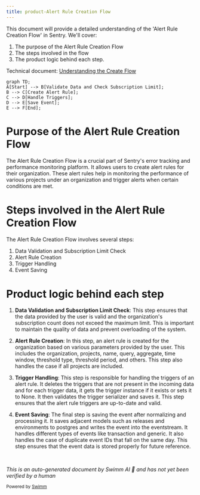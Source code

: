 ```yaml
---
title: product-Alert Rule Creation Flow
---
```

This document will provide a detailed understanding of the 'Alert Rule Creation Flow' in Sentry. We'll cover:

1. The purpose of the Alert Rule Creation Flow
2. The steps involved in the flow
3. The product logic behind each step.

Technical document: <SwmLink doc-title="Understanding the Create Flow">[Understanding the Create Flow](/.swm/understanding-the-create-flow.lll3y5fr.sw.md)</SwmLink>

```mermaid
graph TD;
A[Start] --> B[Validate Data and Check Subscription Limit];
B --> C[Create Alert Rule];
C --> D[Handle Triggers];
D --> E[Save Event];
E --> F[End];
```

# Purpose of the Alert Rule Creation Flow

The Alert Rule Creation Flow is a crucial part of Sentry's error tracking and performance monitoring platform. It allows users to create alert rules for their organization. These alert rules help in monitoring the performance of various projects under an organization and trigger alerts when certain conditions are met.

# Steps involved in the Alert Rule Creation Flow

The Alert Rule Creation Flow involves several steps:

1. Data Validation and Subscription Limit Check
2. Alert Rule Creation
3. Trigger Handling
4. Event Saving

# Product logic behind each step

1. **Data Validation and Subscription Limit Check**: This step ensures that the data provided by the user is valid and the organization's subscription count does not exceed the maximum limit. This is important to maintain the quality of data and prevent overloading of the system.

2. **Alert Rule Creation**: In this step, an alert rule is created for the organization based on various parameters provided by the user. This includes the organization, projects, name, query, aggregate, time window, threshold type, threshold period, and others. This step also handles the case if all projects are included.

3. **Trigger Handling**: This step is responsible for handling the triggers of an alert rule. It deletes the triggers that are not present in the incoming data and for each trigger data, it gets the trigger instance if it exists or sets it to None. It then validates the trigger serializer and saves it. This step ensures that the alert rule triggers are up-to-date and valid.

4. **Event Saving**: The final step is saving the event after normalizing and processing it. It saves adjacent models such as releases and environments to postgres and writes the event into the eventstream. It handles different types of events like transaction and generic. It also handles the case of duplicate event IDs that fall on the same day. This step ensures that the event data is stored properly for future reference.

&nbsp;

*This is an auto-generated document by Swimm AI 🌊 and has not yet been verified by a human*

<SwmMeta version="3.0.0" repo-id="Z2l0aHViJTNBJTNBc2VudHJ5LWRlbW8lM0ElM0FTd2ltbS1EZW1v" repo-name="sentry-demo" doc-type="product-flows"><sup>Powered by [Swimm](/)</sup></SwmMeta>
